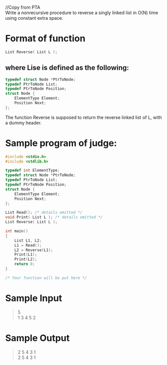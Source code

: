 //Copy from PTA\
Write a nonrecursive procedure to reverse a singly linked list in O(N) time using constant extra space.
# Format of function
```c
List Reverse( List L );
```

## where Lise is defined as the following:
```c
typedef struct Node *PtrToNode;
typedef PtrToNode List;
typedef PtrToNode Position;
struct Node {
    ElementType Element;
    Position Next;
};
```

The function Reverse is supposed to return the reverse linked list of L, with a dummy header.


# Sample program of judge:
```c
#include <stdio.h>
#include <stdlib.h>

typedef int ElementType;
typedef struct Node *PtrToNode;
typedef PtrToNode List;
typedef PtrToNode Position;
struct Node {
    ElementType Element;
    Position Next;
};

List Read(); /* details omitted */
void Print( List L ); /* details omitted */
List Reverse( List L );

int main()
{
    List L1, L2;
    L1 = Read();
    L2 = Reverse(L1);
    Print(L1);
    Print(L2);
    return 0;
}

/* Your function will be put here */


```

# Sample Input
>5\
>1 3 4 5 2


# Sample Output
>2 5 4 3 1\
>2 5 4 3 1


